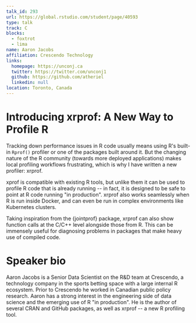 ```yaml
---
talk_id: 293
url: https://global.rstudio.com/student/page/40593
type: talk
track: C
blocks:
  - foxtrot
  - lima
name: Aaron Jacobs
affiliation: Crescendo Technology
links:
  homepage: https://unconj.ca
  twitter: https://twitter.com/unconj1
  github: https://github.com/atheriel
  linkedin: null
location: Toronto, Canada
---
```


# Introducing xrprof: A New Way to Profile R

Tracking down performance issues in R code usually means using R's built-in `Rprof()` profiler or one of the packages built around it. But the changing nature of the R community (towards more deployed applications) makes local profiling workflows frustrating, which is why I have written a new profiler: xrprof.

xprof is compatible with existing R tools, but unlike them it can be used to profile R code that is already running -- in fact, it is designed to be safe to point at R code running "in production". xrprof also works seamlessly when R is run inside Docker, and can even be run in complex environments like Kubernetes clusters.

Taking inspiration from the {jointprof} package, xrprof can also show function calls at the C/C++ level alongside those from R. This can be immensely useful for diagnosing problems in packages that make heavy use of compiled code.

# Speaker bio

Aaron Jacobs is a Senior Data Scientist on the R&D team at Crescendo, a technology company in the sports betting space with a large internal R ecosystem. Prior to Crescendo he worked in Canadian public policy research. Aaron has a strong interest in the engineering side of data science and the emerging use of R "in production". He is the author of several CRAN and GitHub packages, as well as xrprof -- a new R profiling tool.
